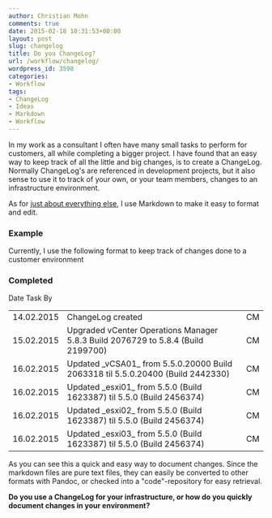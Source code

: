 ```yaml
---
author: Christian Mohn
comments: true
date: 2015-02-18 10:31:53+00:00
layout: post
slug: changelog
title: Do you ChangeLog?
url: /workflow/changelog/
wordpress_id: 3598
categories:
- Workflow
tags:
- ChangeLog
- Ideas
- Markdown
- Workflow
---
```


In my work as a consultant I often have many small tasks to perform for customers, all while completing a bigger project. I have found that an easy way to keep track of all the little and big changes, is to create a ChangeLog. Normally ChangeLog's are referenced in development projects, but it also sense to use it to track of your own, or your team members, changes to an infrastructure environment.

As for [just about everything else](http://vninja.net/virtualization/markdown-things/), I use Markdown to make it easy to format and edit.

<!--more-->


### Example



Currently, I use the following format to keep track of changes done to a customer environment

### Completed



<table >

<tr >
  Date
  Task
  By
</tr>

<tbody >
<tr >

<td >14.02.2015
</td>

<td >ChangeLog created
</td>

<td >CM
</td>
</tr>
<tr >

<td >15.02.2015
</td>

<td >Upgraded vCenter Operations Manager 5.8.3 Build 2076729 to 5.8.4 (Build 2199700)
</td>

<td >CM
</td>
</tr>
<tr >

<td >16.02.2015
</td>

<td >Updated _vCSA01_ from 5.5.0.20000 Build 2063318 til 5.5.0.20400 (Build 2442330)
</td>

<td >CM
</td>
</tr>
<tr >

<td >16.02.2015
</td>

<td >Updated _esxi01_ from 5.5.0 (Build 1623387) til 5.5.0 (Build 2456374)
</td>

<td >CM
</td>
</tr>
<tr >

<td >16.02.2015
</td>

<td >Updated _esxi02_ from 5.5.0 (Build 1623387) til 5.5.0 (Build 2456374)
</td>

<td >CM
</td>
</tr>
<tr >

<td >16.02.2015
</td>

<td >Updated _esxi03_ from 5.5.0 (Build 1623387) til 5.5.0 (Build 2456374)
</td>

<td >CM
</td>
</tr>
</tbody>
</table>

As you can see this a quick and easy way to document changes. Since the markdown files are pure text files, they can easily be converted to other formats with Pandoc, or checked into a "code"-repository for easy retrieval.

**Do you use a ChangeLog for your infrastructure, or how do you quickly document changes in your environment?**
